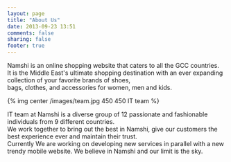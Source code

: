 ```yaml
---
layout: page
title: "About Us"
date: 2013-09-23 13:51
comments: false
sharing: false
footer: true
---
```


Namshi is an online shopping website that caters to all the GCC countries. <br />
It is the Middle East's ultimate shopping destination with an ever expanding collection of your favorite brands of shoes, <br />
bags, clothes, and accessories for women, men and kids. <br />

{% img center /images/team.jpg 450 450 IT team %}

IT team at Namshi is a diverse group of 12 passionate and fashionable individuals from 9 different countries. <br />
We work together to bring out the best in Namshi, give our customers the best experience ever and maintain their trust.<br />
Currently We are working on developing new services in parallel with a new trendy mobile website. We believe in Namshi and our limit is the sky.<br />

<br />
